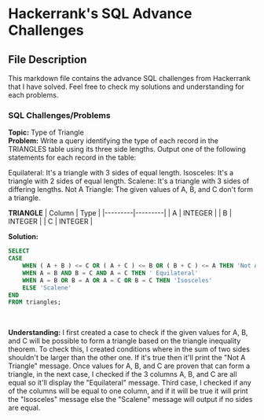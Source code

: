 <h1> Hackerrank's SQL Advance Challenges </h1>

## File Description
<p> This markdown file contains the advance SQL challenges from Hackerrank that I have solved. Feel free to check my solutions and understanding for each problems.</p>

### SQL Challenges/Problems

**Topic:** Type of Triangle<br>
**Problem:** Write a query identifying the type of each record in the TRIANGLES table using its three side lengths. Output one of the following statements for each record in the table:

Equilateral: It's a triangle with 3 sides of equal length.
Isosceles: It's a triangle with 2 sides of equal length.
Scalene: It's a triangle with 3 sides of differing lengths.
Not A Triangle: The given values of A, B, and C don't form a triangle.

**TRIANGLE**
| Column  | Type    | 
|---------|---------|
| A       | INTEGER |
| B       | INTEGER |
| C       | INTEGER |

**Solution:**
``` sql
SELECT 
CASE
    WHEN ( A + B ) <= C OR ( A + C ) <= B OR ( B + C ) <= A THEN 'Not A Triangle'
    WHEN A = B AND B = C AND A = C THEN ' Equilateral'
    WHEN A = B OR B = A OR A = C OR B = C THEN 'Isosceles'
    ELSE 'Scalene'
END
FROM triangles;
```
<br>

**Understanding:** I first created a case to check if the given values for A, B, and C will be possible to form a triangle based on the triangle inequality theorem. To check this, I created conditions where in the sum of two sides shouldn't be larger than the other one. If it's true then it'll print the "Not A Triangle" message. Once values for A, B, and C are proven that can form a triangle, in the next case, I checked if the 3 columns A, B, and C are all equal so it'll display the "Equilateral" message. Third case, I checked if any of the columns will be equal to one column, and if it will be true it will print the "Isosceles" message else the "Scalene" message will output if no sides are equal.